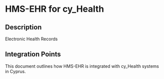# HMS-EHR for cy_Health

## Description

Electronic Health Records

## Integration Points

This document outlines how HMS-EHR is integrated with cy_Health systems in Cyprus.
